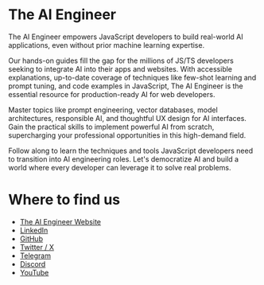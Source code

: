 # The AI Engineer
The AI Engineer empowers JavaScript developers to build real-world AI applications, even without prior machine learning expertise.

Our hands-on guides fill the gap for the millions of JS/TS developers seeking to integrate AI into their apps and websites. With accessible explanations, up-to-date coverage of techniques like few-shot learning and prompt tuning, and code examples in JavaScript, The AI Engineer is the essential resource for production-ready AI for web developers.

Master topics like prompt engineering, vector databases, model architectures, responsible AI, and thoughtful UX design for AI interfaces. Gain the practical skills to implement powerful AI from scratch, supercharging your professional opportunities in this high-demand field.

Follow along to learn the techniques and tools JavaScript developers need to transition into AI engineering roles. Let's democratize AI and build a world where every developer can leverage it to solve real problems.

# Where to find us
* [The AI Engineer Website](https://theaiengineer.co)
* [LinkedIn](https://linkedin.com/company/theaiengineer)
* [GitHub](https://github.com/theaiengineer)
* [Twitter / X](https://twitter.com/theaiengineerco)
* [Telegram](https://t.me/theaiengineer)
* [Discord](https://discord.gg/t7rGa5vSsW)
* [YouTube](https://www.youtube.com/@TheAIEngineerCo)

